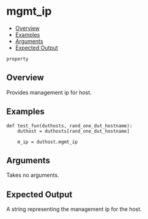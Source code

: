 # mgmt_ip

- [Overview](#overview)
- [Examples](#examples)
- [Arguments](#arguments)
- [Expected Output](#expected-output)

`property`

## Overview
Provides management ip for host.

## Examples
```
def test_fun(duthosts, rand_one_dut_hostname):
    duthost = duthosts[rand_one_dut_hostname]

    m_ip = duthost.mgmt_ip
```

## Arguments
Takes no arguments.

## Expected Output
A string representing the management ip for the host.